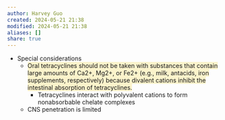 ```yaml
---
author: Harvey Guo
created: 2024-05-21 21:38
modified: 2024-05-21 21:38
aliases: []
share: true
---
```

- Special considerations
	- <span style="background:rgba(240, 200, 0, 0.2)">Oral tetracyclines should not be taken with substances that contain large amounts of Ca2+, Mg2+, or Fe2+ (e.g., milk, antacids, iron supplements, respectively) because divalent cations inhibit the intestinal absorption of tetracyclines.</span>
		- Tetracyclines interact with polyvalent cations to form nonabsorbable chelate complexes
	- CNS penetration is limited
